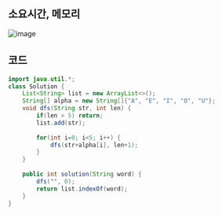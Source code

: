 ## 소요시간, 메모리
![image](https://github.com/Morning-Algorithm-Study-2023/Algorithm/assets/83942393/cfd79172-2126-436a-b446-94f036d39245)

## 코드
```Java
import java.util.*;
class Solution {
    List<String> list = new ArrayList<>();
    String[] alpha = new String[]{"A", "E", "I", "O", "U"};
    void dfs(String str, int len) {
        if(len > 5) return;
        list.add(str);
        
        for(int i=0; i<5; i++) {
            dfs(str+alpha[i], len+1);
        }
    }
    
    public int solution(String word) {
        dfs("", 0);
        return list.indexOf(word);
    }
}
```

